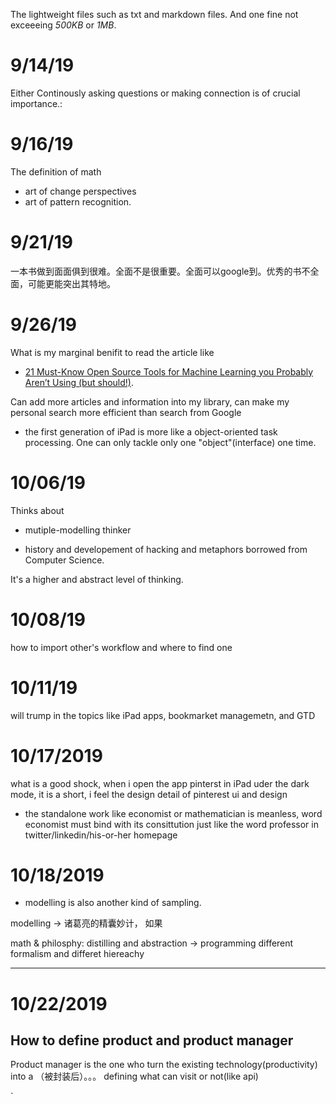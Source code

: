 The lightweight files such as txt and markdown files. And one fine not exceeeing *500KB* or *1MB*.

# 9/14/19

Either Continously asking questions or making connection is of crucial importance.:


# 9/16/19

The definition of math 

- art of change perspectives 
- art of pattern recognition.


# 9/21/19

一本书做到面面俱到很难。全面不是很重要。全面可以google到。优秀的书不全面，可能更能突出其特地。



# 9/26/19

What is my marginal benifit to read the article like

 - [21 Must-Know Open Source Tools for Machine Learning you Probably Aren’t Using (but should!)](https://medium.com/analytics-vidhya/21-must-know-open-source-tools-for-machine-learning-you-probably-arent-using-but-should-f605b94d9b06).

Can add more articles and information into my library, can make my personal search more efficient than search from Google


- the first generation of iPad is more like a object-oriented task processing. One can only tackle only one "object"(interface) one time.


# 10/06/19

Thinks about 

- mutiple-modelling thinker

- history and developement of hacking and metaphors borrowed from Computer Science.


It's a higher and abstract level of thinking.



# 10/08/19

how to import other's workflow and where to find one 




# 10/11/19

 will trump in the topics like iPad apps, bookmarket managemetn, and GTD



# 10/17/2019

what is a good shock, when i open the app pinterst in iPad uder the dark mode, it is a short, i feel the design detail of pinterest ui and design


- the standalone work like economist or mathematician is meanless, word economist must bind with its consittution just like the word professor in twitter/linkedin/his-or-her homepage





# 10/18/2019


- modelling is also another kind of sampling. 
 
modelling -> 诸葛亮的精囊妙计， 如果





math & philosphy: distilling and abstraction -> programming different formalism and differet hiereachy






---





# 10/22/2019

## How to define product and product manager

Product manager is the one who turn the existing technology(productivity) into a （被封装后）。。。 defining what can visit or not(like api)

`
